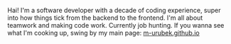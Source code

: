 Hai! I'm a software developer with a decade of coding experience, super into how things tick from the backend to the frontend. I'm all about teamwork and making code work. Currently job hunting. 
If you wanna see what I'm cooking up, swing by my main page: [m-urubek.github.io](https://m-urubek.github.io/)
